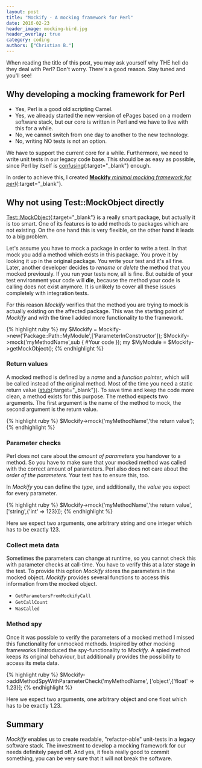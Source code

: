 ```yaml
---
layout: post
title: "Mockify - A mocking framework for Perl"
date: 2016-02-23
header_image: mocking-bird.jpg
header_overlay: true
category: coding
authors: ["Christian B."]
---
```


When reading the title of this post, you may ask yourself why THE hell do they deal with Perl?
Don't worry.
There's a good reason.
Stay tuned and you'll see!

## Why developing a mocking framework for Perl

- Yes, Perl is a good old scripting Camel.
- Yes, we already started the new version of ePages based on a modern software stack, but our core is written in Perl and we have to live with this for a while.
- No, we cannot switch from one day to another to the new technology.
- No, writing NO tests is not an option.

We have to support the current core for a while.
Furthermore, we need to write unit tests in our legacy code base.
This should be as easy as possible, since Perl by itself is [confusing](https://media.ccc.de/v/32c3-7130-the_perl_jam_2){:target="_blank"} enough.

In order to achieve this, I created [**Mockify** *minimal mocking framework for perl*](https://github.com/ePages-de/Mockify){:target="_blank"}.

## Why not using Test::MockObject directly

[Test::MockObject](http://search.cpan.org/~chromatic/Test-MockObject-1.20150527/README.pod){:target="_blank"} is a really smart package, but actually it is too smart.
One of its features is to add methods to packages which are not existing.
On the one hand this is very flexible, on the other hand it leads to a big problem.

Let's assume you have to mock a package in order to write a test.
In that mock you add a method which exists in this package.
You prove it by looking it up in the original package.
You write your test and it's all fine.
Later, another developer decides to *rename* or *delete* the method that you mocked previously.
If you run your tests now, all is fine.
But outside of your test environment your code will **die**, because the method your code is calling does not exist anymore.
It is unlikely to cover all these issues completely with integration tests.

For this reason *Mockify* verifies that the method you are trying to mock is actually existing on the affected package.
This was the starting point of *Mockify* and with the time I added more functionality to the framework.

{% highlight ruby %}
my $Mockify = Mockify->new('Package::Path::MyModule',['ParameterInConstructor']);
$Mockify->mock('myMethodName',sub {
  #Your code
});
my $MyModule = $Mockify->getMockObject();
{% endhighlight %}

### Return values

A mocked method is defined by a *name* and a *function pointer*, which will be called instead of the original method.
Most of the time you need a static return value ([stub](https://en.wikipedia.org/wiki/Method_stub){:target="_blank"}).
To save time and keep the code more clean, a method exists for this purpose.
The method expects two arguments.
The first argument is the name of the method to mock, the second argument is the return value.

{% highlight ruby %}
$Mockify->mock('myMethodName','the return value');
{% endhighlight %}

### Parameter checks

Perl does not care about the *amount of parameters* you handover to a method.
So you have to make sure that your mocked method was called with the correct amount of parameters.
Perl also does not care about the *order of the parameters*.
Your test has to ensure this, too.

In *Mockify* you can define the *type*, and additionally, the *value* you expect for every parameter.

{% highlight ruby %}
$Mockify->mock('myMethodName','the return value',['string',{'int' => 123}]);
{% endhighlight %}

Here we expect two arguments, one arbitrary string and one integer which has to be exactly 123.

### Collect meta data

Sometimes the parameters can change at runtime, so you cannot check this with parameter checks at call-time.
You have to verify this at a later stage in the test.
To provide this option *Mockify* stores the parameters in the mocked object.
*Mockify* provides several functions to access this information from the mocked object.

  - `GetParametersFromMockifyCall`
  - `GetCallCount`
  - `WasCalled`

### Method spy

Once it was possible to verify the parameters of a mocked method I missed this functionality for unmocked methods.
Inspired by other mocking frameworks I introduced the spy-functionality to *Mockify*.
A spied method keeps its original behaviour, but additionally provides the possibility to access its meta data.

{% highlight ruby %}
$Mockify->addMethodSpyWithParameterCheck('myMethodName', ['object',{'float' => 1.23}];
{% endhighlight %}

Here we expect two arguments, one arbitrary object and one float which has to be exactly 1.23.

## Summary

*Mockify* enables us to create readable, "refactor-able" unit-tests in a legacy software stack.
The investment to develop a mocking framework for our needs definitely payed off.
And yes, it feels really good to commit something, you can be very sure that it will not break the software.
